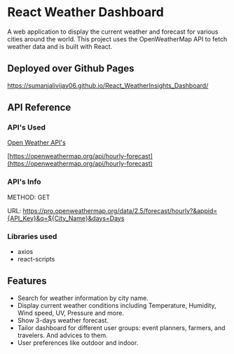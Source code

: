 
# React Weather Dashboard

A web application to display the current weather and forecast for various cities around the world. This project uses the OpenWeatherMap API to fetch weather data and is built with React.

## Deployed over Github Pages

  https://sumanjalivijay06.github.io/React_WeatherInsights_Dashboard/
 


## API Reference

### API's Used
   [Open Weather API's](https://openweathermap.org/)

   [https://openweathermap.org/api/hourly-forecast](https://openweathermap.org/api/hourly-forecast)


### API's Info 
METHOD: GET

URL:
 https://pro.openweathermap.org/data/2.5/forecast/hourly?&appid={API_Key}&q=${City_Name}&days=Days


### Libraries used
- axios
- react-scripts

## Features

- Search for weather information by city name.
- Display current weather conditions including Temperature, Humidity, Wind speed, UV, Pressure and more.
- Show 3-days weather forecast.
- Tailor dashboard for different user groups: event planners, farmers, and travelers. And advices to them.
- User preferences like outdoor and indoor.
